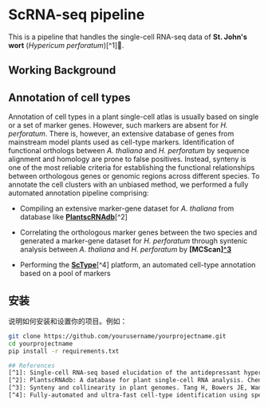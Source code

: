 # **ScRNA-seq pipeline**

This is a pipeline that handles the single-cell RNA-seq data of **St. John's wort** (*Hypericum perforatum*)[^1]🌿. 

## Working Background

## Annotation of cell types
Annotation of cell types in a plant single-cell atlas is usually based on single or a set of marker genes. However, such markers are absent for *H. perforatum*. There is, however, an extensive database of genes from mainstream model plants used as cell-type markers. Identification of functional orthologs between *A. thaliana* and *H. perforatum* by sequence alignment and homology are prone to false positives. Instead, synteny is one of the most reliable criteria for establishing the functional
relationships between orthologous genes or genomic regions across different species. To annotate the cell clusters with an unbiased method, we performed a fully automated annotation pipeline comprising: 
- Compiling an extensive marker-gene dataset for *A. thaliana* from database like **[PlantscRNAdb](http://ibi.zju.edu.cn/plantscrnadb/index.php)**[^2]
* Correlating the orthologous marker genes between the two species and generated a marker-gene dataset for *H. perforatum* through syntenic analysis between *A. thaliana* and *H. perforatum* by **[MCScan][^3](https://github.com/tanghaibao/jcvi/wiki/MCscan-(Python-version))**
+ Performing the **[ScType](https://github.com/IanevskiAleksandr/sc-type)**[^4] platform, an automated cell-type annotation based on a pool of markers

## 安装

说明如何安装和设置你的项目。例如：

```bash
git clone https://github.com/yourusername/yourprojectname.git
cd yourprojectname
pip install -r requirements.txt

## References
[^1]: Single-cell RNA-seq based elucidation of the antidepressant hyperforin biosynthesis de novo in St. John’s wort. Song Wu, Ana Luisa Malaco Morotti, Jun Yang, Ertao Wang, Evangelos C. Tatsis bioRxiv 2024.01.24.577018; doi: https://doi.org/10.1101/2024.01.24.577018
[^2]: PlantscRNAdb: A database for plant single-cell RNA analysis. Chen H, Yin X, Guo L, Yao J, Ding Y, Xu X, Liu L, Zhu QH, Chu Q, Fan L. Mol Plant. 2021 Jun 7;14(6):855-857. doi: 10.1016/j.molp.2021.05.002. Epub 2021 May 4. PMID: 33962062.
[^3]: Synteny and collinearity in plant genomes. Tang H, Bowers JE, Wang X, Ming R, Alam M, Paterson AH. Science. 2008 Apr 25;320(5875):486-8. doi: 10.1126/science.1153917. PMID: 18436778.
[^4]: Fully-automated and ultra-fast cell-type identification using specific marker combinations from single-cell transcriptomic data. Ianevski, A., Giri, A.K. & Aittokallio, T. Nat Commun 13, 1246 (2022). https://doi.org/10.1038/s41467-022-28803-w

